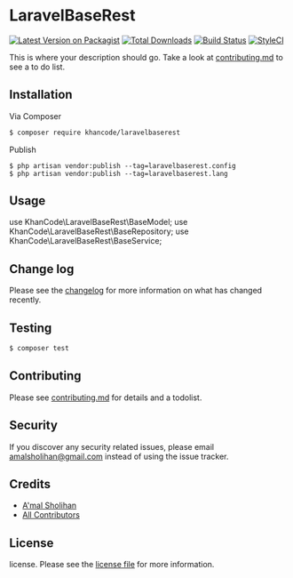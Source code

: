 # LaravelBaseRest

[![Latest Version on Packagist][ico-version]][link-packagist]
[![Total Downloads][ico-downloads]][link-downloads]
[![Build Status][ico-travis]][link-travis]
[![StyleCI][ico-styleci]][link-styleci]

This is where your description should go. Take a look at [contributing.md](contributing.md) to see a to do list.

## Installation

Via Composer

``` bash
$ composer require khancode/laravelbaserest
```

Publish

```
$ php artisan vendor:publish --tag=laravelbaserest.config
$ php artisan vendor:publish --tag=laravelbaserest.lang
```

## Usage

use KhanCode\LaravelBaseRest\BaseModel;
use KhanCode\LaravelBaseRest\BaseRepository;
use KhanCode\LaravelBaseRest\BaseService;

## Change log

Please see the [changelog](changelog.md) for more information on what has changed recently.

## Testing

``` bash
$ composer test
```

## Contributing

Please see [contributing.md](contributing.md) for details and a todolist.

## Security

If you discover any security related issues, please email amalsholihan@gmail.com instead of using the issue tracker.

## Credits

- [A'mal Sholihan][link-author]
- [All Contributors][link-contributors]

## License

license. Please see the [license file](license.md) for more information.

[ico-version]: https://img.shields.io/packagist/v/khancode/laravelbaserest.svg?style=flat-square
[ico-downloads]: https://img.shields.io/packagist/dt/khancode/laravelbaserest.svg?style=flat-square
[ico-travis]: https://img.shields.io/travis/khancode/laravelbaserest/master.svg?style=flat-square
[ico-styleci]: https://styleci.io/repos/12345678/shield

[link-packagist]: https://packagist.org/packages/khancode/laravelbaserest
[link-downloads]: https://packagist.org/packages/khancode/laravelbaserest
[link-travis]: https://travis-ci.org/khancode/laravelbaserest
[link-styleci]: https://styleci.io/repos/12345678
[link-author]: https://github.com/khancode
[link-contributors]: ../../contributors
